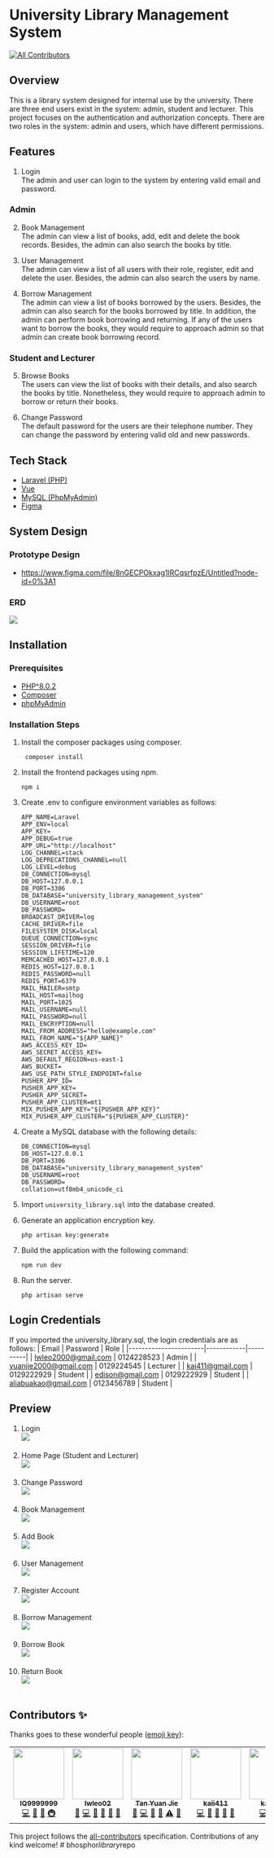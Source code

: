 # University Library Management System
<!-- ALL-CONTRIBUTORS-BADGE:START - Do not remove or modify this section -->
[![All Contributors](https://img.shields.io/badge/all_contributors-5-orange.svg?style=flat-square)](#contributors-)
<!-- ALL-CONTRIBUTORS-BADGE:END -->

## Overview

This is a library system designed for internal use by the university. There are three end users exist in the system: admin, student and lecturer. This project focuses on the authentication and authorization concepts. There are two roles in the system: admin and users, which have different permissions.

## Features

1. Login<br>
   The admin and user can login to the system by entering valid email and password.

### Admin

2. Book Management<br>
   The admin can view a list of books, add, edit and delete the book records. Besides, the admin can also search the books by title.

3. User Management<br>
   The admin can view a list of all users with their role, register, edit and delete the user. Besides, the admin can also search the users by name.

4. Borrow Management<br>
   The admin can view a list of books borrowed by the users. Besides, the admin can also search for the books borrowed by title. In addition, the admin can perform book borrowing and returning. If any of the users want to borrow the books, they would require to approach admin so that admin can create book borrowing record.

### Student and Lecturer

5. Browse Books<br>
   The users can view the list of books with their details, and also search the books by title. Nonetheless, they would require to approach admin to borrow or return their books.

6. Change Password<br>
   The default password for the users are their telephone number. They can change the password by entering valid old and new passwords.

## Tech Stack

-   [Laravel (PHP)](https://laravel.com/)
-   [Vue](https://vuejs.org/)
-   [MySQL (PhpMyAdmin)](https://www.phpmyadmin.net/)
-   [Figma](https://www.figma.com/)

## System Design

### Prototype Design

-   https://www.figma.com/file/8nGECPOkxag1lRCqsrfpzE/Untitled?node-id=0%3A1

### ERD

<img src="previews/ERD.jpg"><br>

## Installation

### Prerequisites

-   [PHP^8.0.2](https://www.php.net/downloads.php)
-   [Composer](https://getcomposer.org/)
-   [phpMyAdmin](https://www.phpmyadmin.net/)

### Installation Steps

1. Install the composer packages using composer.
    ```
     composer install
    ```
2. Install the frontend packages using npm.
    ```
    npm i
    ```
3. Create .env to configure environment variables as follows:

    ```
    APP_NAME=Laravel
    APP_ENV=local
    APP_KEY=
    APP_DEBUG=true
    APP_URL="http://localhost"
    LOG_CHANNEL=stack
    LOG_DEPRECATIONS_CHANNEL=null
    LOG_LEVEL=debug
    DB_CONNECTION=mysql
    DB_HOST=127.0.0.1
    DB_PORT=3306
    DB_DATABASE="university_library_management_system"
    DB_USERNAME=root
    DB_PASSWORD=
    BROADCAST_DRIVER=log
    CACHE_DRIVER=file
    FILESYSTEM_DISK=local
    QUEUE_CONNECTION=sync
    SESSION_DRIVER=file
    SESSION_LIFETIME=120
    MEMCACHED_HOST=127.0.0.1
    REDIS_HOST=127.0.0.1
    REDIS_PASSWORD=null
    REDIS_PORT=6379
    MAIL_MAILER=smtp
    MAIL_HOST=mailhog
    MAIL_PORT=1025
    MAIL_USERNAME=null
    MAIL_PASSWORD=null
    MAIL_ENCRYPTION=null
    MAIL_FROM_ADDRESS="hello@example.com"
    MAIL_FROM_NAME="${APP_NAME}"
    AWS_ACCESS_KEY_ID=
    AWS_SECRET_ACCESS_KEY=
    AWS_DEFAULT_REGION=us-east-1
    AWS_BUCKET=
    AWS_USE_PATH_STYLE_ENDPOINT=false
    PUSHER_APP_ID=
    PUSHER_APP_KEY=
    PUSHER_APP_SECRET=
    PUSHER_APP_CLUSTER=mt1
    MIX_PUSHER_APP_KEY="${PUSHER_APP_KEY}"
    MIX_PUSHER_APP_CLUSTER="${PUSHER_APP_CLUSTER}"
    ```

4. Create a MySQL database with the following details:
    ```
    DB_CONNECTION=mysql
    DB_HOST=127.0.0.1
    DB_PORT=3306
    DB_DATABASE="university_library_management_system"
    DB_USERNAME=root
    DB_PASSWORD=
    collation=utf8mb4_unicode_ci
    ```
5. Import `university_library.sql` into the database created.
6. Generate an application encryption key.
    ```
    php artisan key:generate
    ```
7. Build the application with the following command:
    ```
    npm run dev
    ```
8. Run the server.
    ```
    php artisan serve
    ```

## Login Credentials

If you imported the university_library.sql, the login credentials are as follows:
| Email                 | Password   | Role     |
|-----------------------|------------|----------|
| lwleo2000@gmail.com   | 0124228523 | Admin    |
| yuanjie2000@gmail.com | 0129224545 | Lecturer |
| kai411@gmail.com      | 0129222929 | Student  |
| edison@gmail.com      | 0129222929 | Student  |
| aliabuakao@gmail.com  | 0123456789 | Student  |


## Preview

1. Login <br> <img src="previews/Login.jpg"><br><br>
2. Home Page (Student and Lecturer) <br> <img src="previews/HomePage.jpg"><br><br>
3. Change Password <br> <img src="previews/ChangePassword.jpg"><br><br>
4. Book Management <br> <img src="previews/BookManagement.jpg"><br><br>
5. Add Book <br> <img src="previews/AddBook.jpg"><br><br>
6. User Management <br> <img src="previews/UserManagement.jpg"><br><br>
7. Register Account <br> <img src="previews/RegisterAccount.jpg"><br><br>
8. Borrow Management <br> <img src="previews/BorrowManagement.jpg"><br><br>
9. Borrow Book <br> <img src="previews/BorrowBook.jpg"><br><br>
10. Return Book <br> <img src="previews/ReturnBook.jpg"><br><br>
## Contributors ✨

Thanks goes to these wonderful people ([emoji key](https://allcontributors.org/docs/en/emoji-key)):

<!-- ALL-CONTRIBUTORS-LIST:START - Do not remove or modify this section -->
<!-- prettier-ignore-start -->
<!-- markdownlint-disable -->
<table>
  <tr>
    <td align="center"><a href="https://github.com/IQ9999999"><img src="https://avatars.githubusercontent.com/u/52337440?v=4?s=100" width="100px;" alt=""/><br /><sub><b>IQ9999999</b></sub></a><br /><a href="https://github.com/IQ9999999/University-Library-Management-System/commits?author=IQ9999999" title="Code">💻</a> <a href="https://github.com/IQ9999999/University-Library-Management-System/commits?author=IQ9999999" title="Documentation">📖</a> <a href="#ideas-IQ9999999" title="Ideas, Planning, & Feedback">🤔</a> <a href="#infra-IQ9999999" title="Infrastructure (Hosting, Build-Tools, etc)">🚇</a></td>
    <td align="center"><a href="https://github.com/lwleo02"><img src="https://avatars.githubusercontent.com/u/86616877?v=4?s=100" width="100px;" alt=""/><br /><sub><b>lwleo02</b></sub></a><br /><a href="#question-lwleo02" title="Answering Questions">💬</a> <a href="https://github.com/IQ9999999/University-Library-Management-System/commits?author=lwleo02" title="Code">💻</a> <a href="#data-lwleo02" title="Data">🔣</a> <a href="https://github.com/IQ9999999/University-Library-Management-System/commits?author=lwleo02" title="Documentation">📖</a> <a href="#ideas-lwleo02" title="Ideas, Planning, & Feedback">🤔</a> <a href="https://github.com/IQ9999999/University-Library-Management-System/pulls?q=is%3Apr+reviewed-by%3Alwleo02" title="Reviewed Pull Requests">👀</a></td>
    <td align="center"><a href="https://github.com/yuanjie8629"><img src="https://avatars.githubusercontent.com/u/86699785?v=4?s=100" width="100px;" alt=""/><br /><sub><b>Tan Yuan Jie</b></sub></a><br /><a href="https://github.com/IQ9999999/University-Library-Management-System/issues?q=author%3Ayuanjie8629" title="Bug reports">🐛</a> <a href="https://github.com/IQ9999999/University-Library-Management-System/commits?author=yuanjie8629" title="Code">💻</a> <a href="https://github.com/IQ9999999/University-Library-Management-System/commits?author=yuanjie8629" title="Documentation">📖</a> <a href="#ideas-yuanjie8629" title="Ideas, Planning, & Feedback">🤔</a> <a href="https://github.com/IQ9999999/University-Library-Management-System/commits?author=yuanjie8629" title="Tests">⚠️</a> <a href="#userTesting-yuanjie8629" title="User Testing">📓</a></td>
    <td align="center"><a href="https://github.com/Kai411"><img src="https://avatars.githubusercontent.com/u/51218403?v=4?s=100" width="100px;" alt=""/><br /><sub><b>kaii411</b></sub></a><br /><a href="https://github.com/IQ9999999/University-Library-Management-System/commits?author=Kai411" title="Code">💻</a> <a href="#design-Kai411" title="Design">🎨</a> <a href="https://github.com/IQ9999999/University-Library-Management-System/commits?author=Kai411" title="Documentation">📖</a> <a href="#ideas-Kai411" title="Ideas, Planning, & Feedback">🤔</a> <a href="#userTesting-Kai411" title="User Testing">📓</a></td>
    <td align="center"><a href="https://github.com/kacoccc"><img src="https://avatars.githubusercontent.com/u/65219841?v=4?s=100" width="100px;" alt=""/><br /><sub><b>kacoccc</b></sub></a><br /><a href="https://github.com/IQ9999999/University-Library-Management-System/commits?author=kacoccc" title="Code">💻</a> <a href="https://github.com/IQ9999999/University-Library-Management-System/commits?author=kacoccc" title="Documentation">📖</a> <a href="#ideas-kacoccc" title="Ideas, Planning, & Feedback">🤔</a> <a href="#userTesting-kacoccc" title="User Testing">📓</a></td>
  </tr>
</table>

<!-- markdownlint-restore -->
<!-- prettier-ignore-end -->

<!-- ALL-CONTRIBUTORS-LIST:END -->

This project follows the [all-contributors](https://github.com/all-contributors/all-contributors) specification. Contributions of any kind welcome!
#   b h o s p h o r _ l i b r a r y _ r e p o  
 